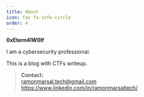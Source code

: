 ```yaml
---
title: About
icon: fas fa-info-circle
order: 4
---
```



**0xEtern4lW0lf**

I am a cybersecurity professional. 

This is a blog with CTFs writeup.


> **Contact:**  
> ramonmarsal.tech@gmail.com
> https://www.linkedin.com/in/ramonmarsaltech/


